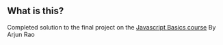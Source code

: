 ## What is this?

Completed solution to the final project on the [Javascript Basics course](https://www.udacity.com/course/ud804)
By Arjun Rao

